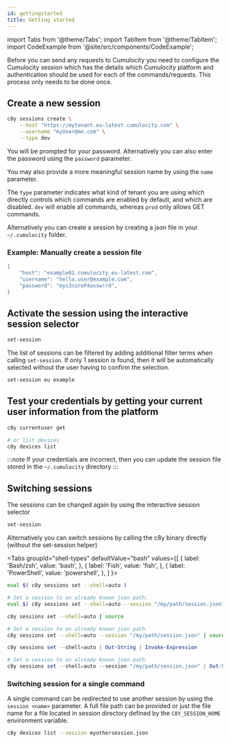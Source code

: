 ```yaml
---
id: gettingstarted
title: Getting started
---
```


import Tabs from '@theme/Tabs';
import TabItem from '@theme/TabItem';
import CodeExample from '@site/src/components/CodeExample';

Before you can send any requests to Cumulocity you need to configure the Cumulocity session which has the details which Cumulocity platform and authentication should be used for each of the commands/requests. This process only needs to be done once.


## Create a new session

<CodeExample>

```bash
c8y sessions create \
    --host "https://mytenant.eu-latest.cumulocity.com" \
    --username "myUser@me.com" \
    --type dev
```

</CodeExample>

You will be prompted for your password. Alternatively you can also enter the password using the `password` parameter.

You may also provide a more meaningful session name by using the `name` parameter.

The `type` parameter indicates what kind of tenant you are using which directly controls which commands are enabled by default, and which are disabled. `dev` will enable all commands, whereas `prod` only allows GET commands.

Alternatively you can create a session by creating a json file in your `~/.cumulocity` folder.

### Example: Manually create a session file

```powershell title="file: ~/.cumulocity/session1.json"
{
    "host": "example01.cumulocity.eu-latest.com",
    "username": "hello.user@example.com",
    "password": "mys3cureP4assw!rd",
}
```


## Activate the session using the interactive session selector

```bash
set-session
```

The list of sessions can be filtered by adding additional filter terms when calling `set-session`. If only 1 session is found, then it will be automatically selected without the user having to confirm the selection.

```bash
set-session eu example
```

## Test your credentials by getting your current user information from the platform

<CodeExample>

```bash
c8y currentuser get

# or list devices
c8y devices list
```

</CodeExample>


:::note
If your credentials are incorrect, then you can update the session file stored in the `~/.cumulocity` directory
:::


## Switching sessions

The sessions can be changed again by using the interactive session selector

<CodeExample>

```bash
set-session
```

</CodeExample>

Alternatively you can switch sessions by calling the c8y binary directly (without the set-session helper)

<Tabs
  groupId="shell-types"
  defaultValue="bash"
  values={[
    { label: 'Bash/zsh', value: 'bash', },
    { label: 'Fish', value: 'fish', },
    { label: 'PowerShell', value: 'powershell', },
  ]
}>
<TabItem value="bash">

```bash
eval $( c8y sessions set --shell=auto )

# Set a session to an already known json path.
eval $( c8y sessions set --shell=auto --session "/my/path/session.json" )
```

</TabItem>
<TabItem value="fish">

```bash
c8y sessions set --shell=auto | source

# Set a session to an already known json path.
c8y sessions set --shell=auto --session "/my/path/session.json" | source
```

</TabItem>
<TabItem value="powershell">

```powershell
c8y sessions set --shell=auto | Out-String | Invoke-Expression

# Set a session to an already known json path.
c8y sessions set --shell=auto --session "/my/path/session.json" | Out-String | Invoke-Expression
```

</TabItem>
</Tabs>


### Switching session for a single command

A single command can be redirected to use another session by using the `session <name>` parameter. A full file path can be provided or just the file name for a file located in session directory defined by the `C8Y_SESSION_HOME` environment variable.

<CodeExample>

```bash
c8y devices list --session myothersession.json
```

</CodeExample>
